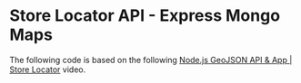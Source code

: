 # Store Locator API - Express Mongo Maps

The following code is based on the following
[Node.js GeoJSON API & App | Store Locator](https://www.youtube.com/watch?v=9FQrFah9rnc)
video.

